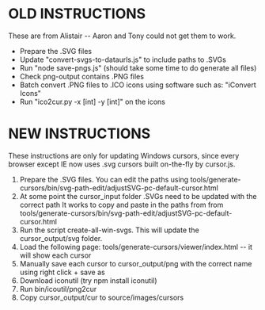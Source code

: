 OLD INSTRUCTIONS
================

These are from Alistair -- Aaron and Tony could not get them to work.

  - Prepare the .SVG files
  - Update "convert-svgs-to-dataurls.js" to include paths to .SVGs
  - Run "node save-pngs.js" (should take some time to do generate all files)
  - Check png-output contains .PNG files
  - Batch convert .PNG files to .ICO icons using software such as: "iConvert Icons"
  - Run "ico2cur.py -x [int] -y [int]" on the icons

NEW INSTRUCTIONS
================

These instructions are only for updating Windows cursors, since every browser except IE now uses .svg cursors built on-the-fly by cursor.js.

  1. Prepare the .SVG files. You can edit the paths using tools/generate-cursors/bin/svg-path-edit/adjustSVG-pc-default-cursor.html
  2. At some point the cursor_input folder .SVGs need to be updated with the correct path
     It works to copy and paste in the paths from from tools/generate-cursors/bin/svg-path-edit/adjustSVG-pc-default-cursor.html
  3. Run the script create-all-win-svgs. This will update the cursor_output/svg folder.
  4. Load the following page: tools/generate-cursors/viewer/index.html -- it will show each cursor
  5. Manually save each cursor to cursor_output/png with the correct name using right click + save as
  6. Download iconutil (try npm install iconutil)
  7. Run bin/icoutil/png2cur
  8. Copy cursor_output/cur to source/images/cursors
  